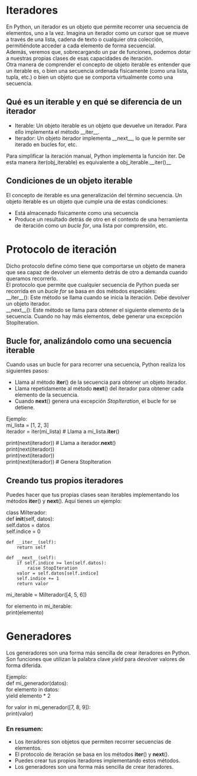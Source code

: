 # Iteradores

En Python, un iterador es un objeto que permite recorrer una secuencia de elementos, uno a la vez. Imagina un iterador como un cursor que se mueve a través de una lista, cadena de texto o cualquier otra colección, permitiéndote acceder a cada elemento de forma secuencial.  
Además, veremos que, sobrecargando un par de funciones, podemos dotar a nuestras propias clases de esas capacidades de iteración.  
Otra manera de comprender el concepto de objeto iterable es entender que un iterable es, o bien una secuencia ordenada físicamente (como una lista, tupla, etc.) o bien un objeto que se comporta virtualmente como una secuencia.  

## Qué es un iterable y en qué se diferencia de un iterador

- Iterable: Un objeto iterable es un objeto que devuelve un iterador. Para ello implementa el método \_\_iter__.  
- Iterador: Un objeto iterador implementa \_\_next__, lo que le permite ser iterado en bucles for, etc.  

Para simplificar la iteración manual, Python implementa la función iter. De esta manera iter(obj_iterable) es equivalente a obj_iterable.\_\_iter()__  

## Condiciones de un objeto iterable

El concepto de iterable es una generalización del término secuencia. Un objeto iterable es un objeto que cumple una de estas condiciones:  
- Está almacenado físicamente como una secuencia  
- Produce un resultado detrás de otro en el contexto de una herramienta de iteración como un *bucle for*, una lista por comprensión, etc.  

# Protocolo de iteración

Dicho protocolo define cómo tiene que comportarse un objeto de manera que sea capaz de devolver un elemento detrás de otro a demanda cuando queramos recorrerlo.  
El protocolo que permite que cualquier secuencia de Python pueda ser recorrida en un *bucle for* se basa en dos métodos especiales:  
\_\_iter__(): Este método se llama cuando se inicia la iteración. Debe devolver un objeto iterador.  
\_\_next__(): Este método se llama para obtener el siguiente elemento de la secuencia. Cuando no hay más elementos, debe generar una excepción StopIteration.  

## Bucle for, analizándolo como una secuencia iterable

Cuando usas un bucle for para recorrer una secuencia, Python realiza los siguientes pasos:  
- Llama al método __iter__() de la secuencia para obtener un objeto iterador.  
- Llama repetidamente al método __next__() del iterador para obtener cada elemento de la secuencia.  
- Cuando __next__() genera una excepción *StopIteration*, el bucle for se detiene.  

Ejemplo:  
mi_lista = [1, 2, 3]  
iterador = iter(mi_lista)  # Llama a mi_lista.__iter__()  

print(next(iterador))  # Llama a iterador.__next__()  
print(next(iterador))  
print(next(iterador))  
print(next(iterador))  # Genera StopIteration  

## Creando tus propios iteradores

Puedes hacer que tus propias clases sean iterables implementando los métodos __iter__() y __next__(). Aquí tienes un ejemplo:  

class MiIterador:  
    def __init__(self, datos):  
        self.datos = datos  
        self.indice = 0  

    def __iter__(self):  
        return self  

    def __next__(self):  
        if self.indice >= len(self.datos):  
            raise StopIteration  
        valor = self.datos[self.indice]  
        self.indice += 1  
        return valor  

mi_iterable = MiIterador([4, 5, 6])  

for elemento in mi_iterable:  
    print(elemento)  

# Generadores

Los generadores son una forma más sencilla de crear iteradores en Python. Son funciones que utilizan la palabra clave *yield* para devolver valores de forma diferida.

Ejemplo:  
def mi_generador(datos):  
    for elemento in datos:  
        yield elemento * 2  

for valor in mi_generador([7, 8, 9]):  
    print(valor)  

### En resumen:
- Los iteradores son objetos que permiten recorrer secuencias de elementos.  
- El protocolo de iteración se basa en los métodos __iter__() y __next__().  
- Puedes crear tus propios iteradores implementando estos métodos.  
- Los generadores son una forma más sencilla de crear iteradores.  
